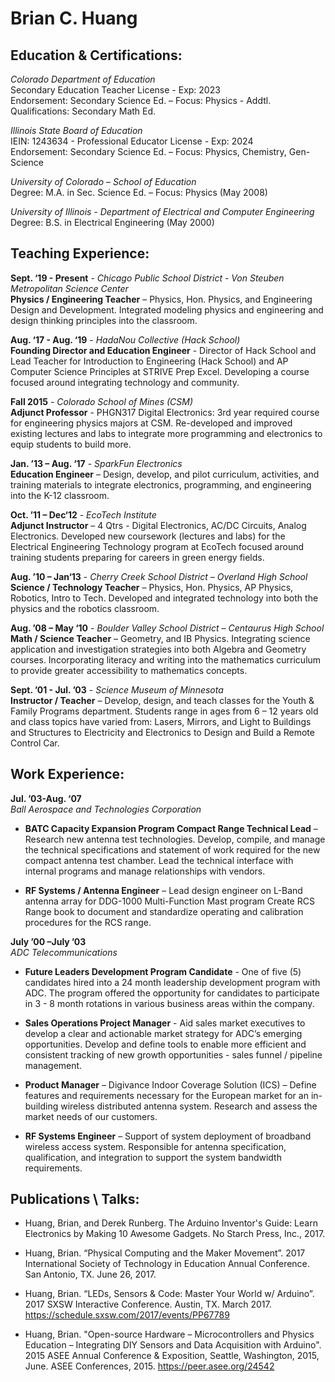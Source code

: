 # Brian C. Huang

## Education & Certifications: 
*Colorado Department of Education*  
Secondary Education Teacher License - Exp: 2023  
Endorsement:  Secondary Science Ed. – Focus: Physics - Addtl. Qualifications:  Secondary Math Ed.  

*Illinois State Board of Education*  
IEIN: 1243634 - Professional Educator License - Exp: 2024  
Endorsement:  Secondary Science Ed. – Focus: Physics,  Chemistry, Gen-Science  

*University of Colorado – School of Education*  
Degree:  M.A. in Sec. Science Ed. –  Focus: Physics (May 2008)  

*University of Illinois - Department of Electrical and Computer Engineering*  
Degree: B.S. in Electrical Engineering (May 2000)  


 ## Teaching Experience:

**Sept. ‘19 - Present** - *Chicago Public School District - Von Steuben Metropolitan Science Center*  
**Physics / Engineering Teacher** – Physics, Hon. Physics, and Engineering Design and Development. Integrated modeling physics and engineering and design thinking principles into the classroom.

**Aug. ‘17 - Aug. ‘19** - *HadaNou Collective (Hack School)*  
**Founding Director and Education Engineer** - Director of Hack School and Lead Teacher for Introduction to Engineering (Hack School) and AP Computer Science Principles at STRIVE Prep Excel. Developing a course focused around integrating technology and community.

**Fall 2015** - *Colorado School of Mines (CSM)*  
**Adjunct Professor** - PHGN317 Digital Electronics: 3rd year required course for engineering physics majors at CSM. Re-developed and improved existing lectures and labs to integrate more programming and electronics to equip students to build more.

**Jan. ’13 – Aug. ‘17** - *SparkFun Electronics*  
**Education Engineer** – Design, develop, and pilot curriculum, activities, and training materials to integrate electronics, programming, and engineering into the K-12 classroom. 
 
**Oct. ’11 – Dec‘12** - *EcoTech Institute*  
**Adjunct Instructor** – 4 Qtrs - Digital Electronics, AC/DC Circuits, Analog Electronics.  Developed new coursework (lectures and labs) for the Electrical Engineering Technology program at EcoTech focused around training students preparing for careers in green energy fields. 
 
**Aug. ’10 – Jan‘13** - *Cherry Creek School District – Overland High School*  
**Science / Technology Teacher** – Physics, Hon. Physics, AP Physics, Robotics, Intro to Tech.  Developed and integrated technology into both the physics and the robotics classroom. 
 
**Aug. ’08 – May ‘10** - *Boulder Valley School District – Centaurus High School*  
**Math / Science Teacher** – Geometry, and IB Physics.  Integrating science application and investigation strategies into both Algebra and Geometry courses.  Incorporating literacy and writing into the mathematics curriculum to provide greater accessibility to mathematics concepts. 
 
**Sept. ’01 - Jul. ’03** - *Science Museum of Minnesota*  
**Instructor / Teacher** – Develop, design, and teach classes for the Youth & Family Programs department.  Students range in ages from 6 – 12 years old and class topics have varied from:  Lasers, Mirrors, and Light to Buildings and Structures to Electricity and Electronics to Design and Build a Remote Control Car.
 
## Work Experience:

**Jul. ’03-Aug. ‘07**    
*Ball Aerospace and Technologies Corporation*  
- **BATC Capacity Expansion Program Compact Range Technical Lead** – Research new antenna test technologies.  Develop, compile, and manage the technical specifications and statement of work required for the new compact antenna test chamber.  Lead the technical interface with internal programs and manage relationships with vendors. 
 
- **RF Systems / Antenna Engineer** – Lead design engineer on L-Band antenna array for DDG-1000 Multi-Function Mast program Create RCS Range book to document and standardize operating and calibration procedures for the RCS range. 
 
**July ’00 –July ’03**  
*ADC Telecommunications*  
- **Future Leaders Development Program Candidate** - One of five (5) candidates hired into a 24 month leadership development program with ADC.  The program offered the opportunity for candidates to participate in 3 - 8 month rotations in various business areas within the company. 

- **Sales Operations Project Manager** - Aid sales market executives to develop a clear and actionable market strategy for ADC’s emerging opportunities. Develop and define tools to enable more efficient and consistent tracking of new growth opportunities - sales funnel / pipeline management.
 
- **Product Manager** – Digivance Indoor Coverage Solution (ICS) – Define features and requirements necessary for the European market for an in-building wireless distributed antenna system. Research and assess the market needs of our customers.  
 
- **RF Systems Engineer** – Support of system deployment of broadband wireless access system.  Responsible for antenna specification, qualification, and integration to support the system bandwidth requirements.


## Publications \ Talks:
- Huang, Brian, and Derek Runberg. The Arduino Inventor's Guide: Learn Electronics by Making 10 Awesome Gadgets. No Starch Press, Inc., 2017.

- Huang, Brian. “Physical Computing and the Maker Movement”. 2017 International Society of Technology in Education Annual Conference. San Antonio, TX.  June 26, 2017.  

- Huang, Brian. “LEDs, Sensors & Code: Master Your World w/ Arduino”. 2017 SXSW Interactive Conference. Austin, TX. March 2017. https://schedule.sxsw.com/2017/events/PP67789

- Huang, Brian.  "Open-source Hardware – Microcontrollers and Physics Education – Integrating DIY Sensors and Data Acquisition with Arduino".  2015 ASEE Annual Conference & Exposition, Seattle, Washington, 2015, June.  ASEE Conferences, 2015.  https://peer.asee.org/24542
